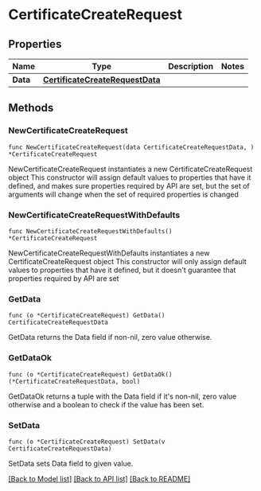 # CertificateCreateRequest

## Properties

Name | Type | Description | Notes
------------ | ------------- | ------------- | -------------
**Data** | [**CertificateCreateRequestData**](CertificateCreateRequest_data.md) |  | 

## Methods

### NewCertificateCreateRequest

`func NewCertificateCreateRequest(data CertificateCreateRequestData, ) *CertificateCreateRequest`

NewCertificateCreateRequest instantiates a new CertificateCreateRequest object
This constructor will assign default values to properties that have it defined,
and makes sure properties required by API are set, but the set of arguments
will change when the set of required properties is changed

### NewCertificateCreateRequestWithDefaults

`func NewCertificateCreateRequestWithDefaults() *CertificateCreateRequest`

NewCertificateCreateRequestWithDefaults instantiates a new CertificateCreateRequest object
This constructor will only assign default values to properties that have it defined,
but it doesn't guarantee that properties required by API are set

### GetData

`func (o *CertificateCreateRequest) GetData() CertificateCreateRequestData`

GetData returns the Data field if non-nil, zero value otherwise.

### GetDataOk

`func (o *CertificateCreateRequest) GetDataOk() (*CertificateCreateRequestData, bool)`

GetDataOk returns a tuple with the Data field if it's non-nil, zero value otherwise
and a boolean to check if the value has been set.

### SetData

`func (o *CertificateCreateRequest) SetData(v CertificateCreateRequestData)`

SetData sets Data field to given value.



[[Back to Model list]](../README.md#documentation-for-models) [[Back to API list]](../README.md#documentation-for-api-endpoints) [[Back to README]](../README.md)


